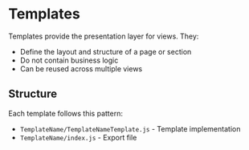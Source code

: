 # Templates

Templates provide the presentation layer for views. They:

- Define the layout and structure of a page or section
- Do not contain business logic
- Can be reused across multiple views

## Structure

Each template follows this pattern:
- `TemplateName/TemplateNameTemplate.js` - Template implementation
- `TemplateName/index.js` - Export file 